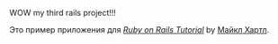 WOW my third rails project!!!

Это пример приложения для
[*Ruby on Rails Tutorial*](http://railstutorial.org/)
by [Майкл Хартл](http://michaelhartl.com/).